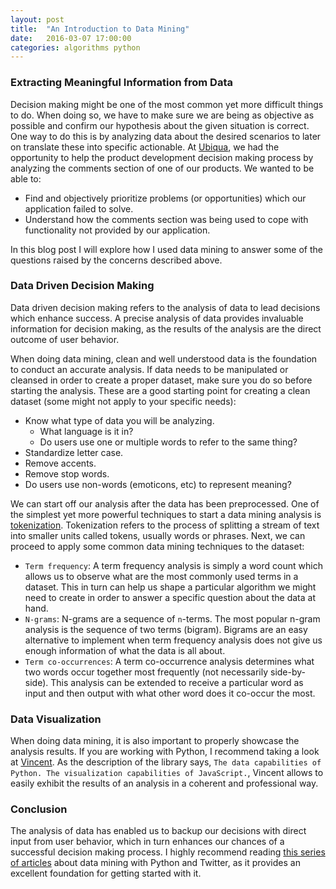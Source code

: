 ```yaml
---
layout: post
title:  "An Introduction to Data Mining"
date:   2016-03-07 17:00:00
categories: algorithms python
---
```


### Extracting Meaningful Information from Data

Decision making might be one of the most common yet more difficult things to do. When doing so, we have to make sure we are being as objective as possible and confirm our hypothesis about the given situation is correct. One way to do this is by analyzing data about the desired scenarios to later on translate these into specific actionable. At [Ubiqua](http://www.ubiqua.me/), we had the opportunity to help the product development decision making process by analyzing the comments section of one of our products. We wanted to be able to:

- Find and objectively prioritize problems (or opportunities) which our application failed to solve.
- Understand how the comments section was being used to cope with functionality not provided by our application.

In this blog post I will explore how I used data mining to answer some of the questions raised by the concerns described above.

### Data Driven Decision Making
Data driven decision making refers to the analysis of data to lead decisions which enhance success. A precise analysis of data provides invaluable information for decision making, as the results of the analysis are the direct outcome of user behavior.

When doing data mining, clean and well understood data is the foundation to conduct an accurate analysis. If data needs to be manipulated or cleansed in order to create a proper dataset, make sure you do so before starting the analysis. These are a good starting point for creating a clean dataset (some might not apply to your specific needs):

- Know what type of data you will be analyzing.
  - What language is it in?
  - Do users use one or multiple words to refer to the same thing?
- Standardize letter case.
- Remove accents.
- Remove stop words.
- Do users use non-words (emoticons, etc) to represent meaning?

We can start off our analysis after the data has been preprocessed. One of the simplest yet more powerful techniques to start a data mining analysis is [tokenization](https://www.ibm.com/developerworks/community/blogs/nlp/entry/tokenization?lang=en). Tokenization refers to the process of splitting a stream of text into smaller units called tokens, usually words or phrases. Next, we can proceed to apply some common data mining techniques to the dataset:

- `Term frequency`: A term frequency analysis is simply a word count which allows us to observe what are the most commonly used terms in a dataset. This in turn can help us shape a particular algorithm we might need to create in order to answer a specific question about the data at hand.
- `N-grams`: N-grams are a sequence of `n`-terms. The most popular n-gram analysis is the sequence of two terms (bigram). Bigrams are an easy alternative to implement when term frequency analysis does not give us enough information of what the data is all about.
- `Term co-occurrences`: A term co-occurrence analysis determines what two words occur together most frequently (not necessarily side-by-side). This analysis can be extended to receive a particular word as input and then output with what other word does it co-occur the most.

### Data Visualization
When doing data mining, it is also important to properly showcase the analysis results. If you are working with Python, I recommend taking a look at [Vincent](https://github.com/wrobstory/vincent). As the description of the library says, ``The data capabilities of Python. The visualization capabilities of JavaScript.``, Vincent allows to easily exhibit the results of an analysis in a coherent and professional way.

### Conclusion
The analysis of data has enabled us to backup our decisions with direct input from user behavior, which in turn enhances our chances of a successful decision making process. I highly recommend reading [this series of articles](http://marcobonzanini.com/2015/03/02/mining-twitter-data-with-python-part-1/) about data mining with Python and Twitter, as it provides an excellent foundation for getting started with it.
